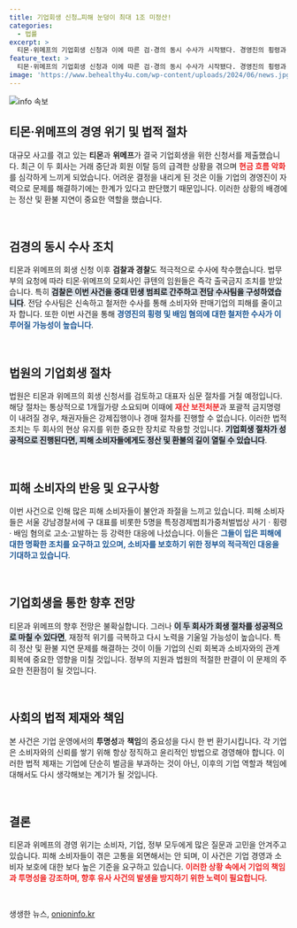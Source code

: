```yaml
---
title: 기업회생 신청…피해 눈덩이 최대 1조 미정산!
categories:
  - 법률
excerpt: >
  티몬·위메프의 기업회생 신청과 이에 따른 검·경의 동시 수사가 시작됐다. 경영진의 횡령과 배임 혐의로 조사가 확대되며 피해 소비자들을 위한 긴급 대응이 절실해 보인다. 과연 이 기업의 운명은?
feature_text: >
  티몬·위메프의 기업회생 신청과 이에 따른 검·경의 동시 수사가 시작됐다. 경영진의 횡령과 배임 혐의로 조사가 확대되며 피해 소비자들을 위한 긴급 대응이 절실해 보인다. 과연 이 기업의 운명은?
image: 'https://www.behealthy4u.com/wp-content/uploads/2024/06/news.jpg'
---
```


<p><img src="https://www.behealthy4u.com/wp-content/uploads/2024/06/news.jpg" alt="info 속보" /></p>

<h2 data-ke-size="size26">티몬·위메프의 경영 위기 및 법적 절차</h2>

<p data-ke-size="size16">대규모 사고를 겪고 있는 <b>티몬</b>과 <b>위메프</b>가 결국 기업회생을 위한 신청서를 제출했습니다. 최근 이 두 회사는 거래 중단과 회원 이탈 등의 급격한 상황을 겪으며 <b><span style="color: #ee2323;">현금 흐름 악화</span></b>를 심각하게 느끼게 되었습니다. 어려운 결정을 내리게 된 것은 이들 기업의 경영진이 자력으로 문제를 해결하기에는 한계가 있다고 판단했기 때문입니다. 이러한 상황의 배경에는 정산 및 환불 지연이 중요한 역할을 했습니다.</p>

<p data-ke-size="size16">&nbsp;</p>

<h2 data-ke-size="size26">검경의 동시 수사 조치</h2>

<p data-ke-size="size16">티몬과 위메프의 회생 신청 이후 <b>검찰과 경찰</b>도 적극적으로 수사에 착수했습니다. 법무부의 요청에 따라 티몬·위메프의 모회사인 큐텐의 임원들은 즉각 출국금지 조치를 받았습니다. 특히 <b><span style="background-color: #21538527;">검찰은 이번 사건을 중대 민생 범죄로 간주하고 전담 수사팀을 구성하였습니다</span></b>. 전담 수사팀은 신속하고 철저한 수사를 통해 소비자와 판매기업의 피해를 줄이고자 합니다. 또한 이번 사건을 통해 <b><span style="color: #1a5490;">경영진의 횡령 및 배임 혐의에 대한 철저한 수사가 이루어질 가능성이 높습니다</span></b>.</p>

<p data-ke-size="size16">&nbsp;</p>

<h2 data-ke-size="size26">법원의 기업회생 절차</h2>

<p data-ke-size="size16">법원은 티몬과 위메프의 회생 신청서를 검토하고 대표자 심문 절차를 거칠 예정입니다. 해당 절차는 통상적으로 1개월가량 소요되며 이때에 <b><span style="color: #ee2323;">재산 보전처분</span></b>과 포괄적 금지명령이 내려질 경우, 채권자들은 강제집행이나 경매 절차를 진행할 수 없습니다. 이러한 법적 조치는 두 회사의 현상 유지를 위한 중요한 장치로 작용할 것입니다. <b><span style="background-color: #21538527;">기업회생 절차가 성공적으로 진행된다면, 피해 소비자들에게도 정산 및 환불의 길이 열릴 수 있습니다</span></b>.</p>

<p data-ke-size="size16">&nbsp;</p>

<h2 data-ke-size="size26">피해 소비자의 반응 및 요구사항</h2>

<p data-ke-size="size16">이번 사건으로 인해 많은 피해 소비자들이 불안과 좌절을 느끼고 있습니다. 피해 소비자들은 서울 강남경찰서에 구 대표를 비롯한 5명을 특정경제범죄가중처벌법상 사기 · 횡령 · 배임 혐의로 고소·고발하는 등 강력한 대응에 나섰습니다. 이들은 <b><span style="color: #1a5490;">그들이 입은 피해에 대한 명확한 조치를 요구하고 있으며, 소비자를 보호하기 위한 정부의 적극적인 대응을 기대하고 있습니다</span></b>.</p>

<p data-ke-size="size16">&nbsp;</p>

<h2 data-ke-size="size26">기업회생을 통한 향후 전망</h2>

<p data-ke-size="size16">티몬과 위메프의 향후 전망은 불확실합니다. 그러나 <b><span style="background-color: #21538527;">이 두 회사가 회생 절차를 성공적으로 마칠 수 있다면</span></b>, 재정적 위기를 극복하고 다시 노력을 기울일 가능성이 높습니다. 특히 정산 및 환불 지연 문제를 해결하는 것이 이들 기업의 신뢰 회복과 소비자와의 관계 회복에 중요한 영향을 미칠 것입니다. 정부의 지원과 법원의 적절한 판결이 이 문제의 주요한 전환점이 될 것입니다.</p>

<p data-ke-size="size16">&nbsp;</p>

<h2 data-ke-size="size26">사회의 법적 제재와 책임</h2>

<p data-ke-size="size16">본 사건은 기업 운영에서의 <b>투명성</b>과 <b>책임</b>의 중요성을 다시 한 번 환기시킵니다. 각 기업은 소비자와의 신뢰를 쌓기 위해 항상 정직하고 윤리적인 방법으로 경영해야 합니다. 이러한 법적 제재는 기업에 단순히 벌금을 부과하는 것이 아닌, 이후의 기업 역할과 책임에 대해서도 다시 생각해보는 계기가 될 것입니다.</p>

<p data-ke-size="size16">&nbsp;</p>

<h2 data-ke-size="size26">결론</h2>

<p data-ke-size="size16">티몬과 위메프의 경영 위기는 소비자, 기업, 정부 모두에게 많은 질문과 고민을 안겨주고 있습니다. 피해 소비자들이 겪은 고통을 외면해서는 안 되며, 이 사건은 기업 경영과 소비자 보호에 대한 보다 높은 기준을 요구하고 있습니다. <b><span style="color: #ee2323;">이러한 상황 속에서 기업의 책임과 투명성을 강조하며, 향후 유사 사건의 발생을 방지하기 위한 노력이 필요합니다</span></b>.</p>

<p data-ke-size="size16">&nbsp;</p>
생생한 뉴스, <a href="https://onioninfo.kr" rel="dofollow">onioninfo.kr</a>


